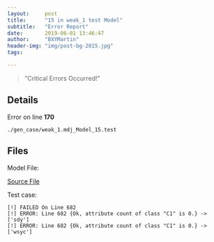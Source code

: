 ```yaml
---
layout:     post
title:      "15 in weak_1 test Model"
subtitle:   "Error Report"
date:       2019-06-01 13:46:47
author:     "BXYMartin"
header-img: "img/post-bg-2015.jpg"
tags:

---
```


> “Critical Errors Occurred!”


## Details

Error on line **170**

```
./gen_case/weak_1.mdj_Model_15.test
```

## Files

Model File:

[Source File](https://github.com/BXYMartin/OO-Public/blob/master/test_mdj/weak_1.mdj)

Test case:

```
[!] FAILED On Line 682
[!] ERROR: Line 682 {Ok, attribute count of class "C1" is 0.} -> ['sdy']
[!] ERROR: Line 682 {Ok, attribute count of class "C1" is 0.} -> ['wsyc']
```


